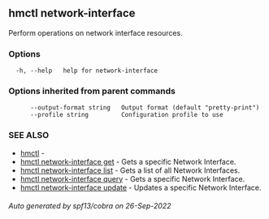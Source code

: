 ## hmctl network-interface

Perform operations on network interface resources.

### Options

```
  -h, --help   help for network-interface
```

### Options inherited from parent commands

```
      --output-format string   Output format (default "pretty-print")
      --profile string         Configuration profile to use
```

### SEE ALSO

* [hmctl](hmctl.md)	 - 
* [hmctl network-interface get](hmctl_network-interface_get.md)	 - Gets a specific Network Interface.
* [hmctl network-interface list](hmctl_network-interface_list.md)	 - Gets a list of all Network Interfaces.
* [hmctl network-interface query](hmctl_network-interface_query.md)	 - Gets a specific Network Interface.
* [hmctl network-interface update](hmctl_network-interface_update.md)	 - Updates a specific Network Interface.

###### Auto generated by spf13/cobra on 26-Sep-2022
